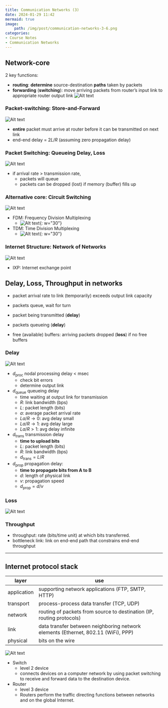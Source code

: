 ```yaml
---
title: Communication Networks (3)
date: 2024-01-29 11:42
mermaid: true
image:
    path: /img/post/communication-networks-3-6.png
categories:
- Course Notes
- Communication Networks
---
```


## Network-core

2 key functions:

- **routing**: **determine** source-destination **paths** taken by packets
- **forwarding** (**switching**): move arriving packets from router’s input link to appropriate router output link
![Alt text](/img/post/communication-networks-3.png)

### Packet-switching: Store-and-Forward

![Alt text](/img/post/communication-networks-3-1.png)

- **entire** packet must arrive at router before it can be transmitted on next link
- end-end delay = $2L/R$ (assuming zero propagation delay)

### Packet Switching: Queueing Delay, Loss

![Alt text](/img/post/communication-networks-3-2.png)

- if arrival rate > transmission rate,
  - packets will queue
  - packets can be dropped (lost) if memory (buffer) fills up

### Alternative core: Circuit Switching

![Alt text](/img/post/communication-networks-3-3.png)

- FDM: Frequency Division Multiplexing
  - ![Alt text](/img/post/communication-networks-3-4.png){: w="30"}
- TDM: Time Division Multiplexing
  - ![Alt text](/img/post/communication-networks-3-5.png){: w="30"}

### Internet Structure: Network of Networks

![Alt text](/img/post/communication-networks-3-6.png)

- IXP: Internet exchange point

## Delay, Loss, Throughput in networks

- packet arrival rate to link (temporarily) exceeds output link capacity
- packets queue, wait for turn

- packet being transmitted (**delay**)
- packets queueing (**delay**)
- free (available) buffers: arriving packets dropped (**loss**) if no free buffers

### Delay

![Alt text](/img/post/communication-networks-3-8.png)

- $d_{\text{proc}}$ nodal processing delay < msec
  - check bit errors
  - determine output link
- $d_{\text{queue}}$ queueing delay
  - time waiting at output link for transmission
  - $R$: link bandwidth (bps)
  - $L$: packet length (bits)
  - $a$: average packet arrival rate
  - $La/R\to 0$: avg delay small
  - $La/R\to 1$: avg delay large
  - $La/R> 1$: avg delay infinite
- $d_{\text{trans}}$  transmission delay
  - **time to upload bits**
  - $L$: packet length (bits)
  - $R$: link bandwidth (bps)
  - $d_{\text{trans}} = L/R$
- $d_{\text{prop}}$ propagation delay:
  - **time to propagate bits from A to B**
  - $d$: length of physical link
  - $v$: propagation speed
  - $d_{\text{prop}} = d/v$

### Loss

![Alt text](/img/post/communication-networks-3-9.png)

### Throughput

- throughput: rate (bits/time unit) at which bits transferred.
- bottleneck link: link on end-end path that constrains end-end throughput

---

## Internet protocol stack

|layer|use|
|---|---|
|application|supporting network applications (FTP, SMTP, HTTP)|
|transport|process-process data transfer (TCP, UDP)|
|network|routing of packets from source to destination (IP, routing protocols)|
|link|data transfer between neighboring network elements (Ethernet, 802.11 (WiFi), PPP)
|physical|bits on the wire|

![Alt text](/img/post/communication-networks-3-10.png)

- Switch
  - level 2 device
  - connects devices on a computer network by using packet switching to receive and forward data to the destination device.
- Router
  - level 3 device
  - Routers perform the traffic directing functions between networks and on the global Internet.